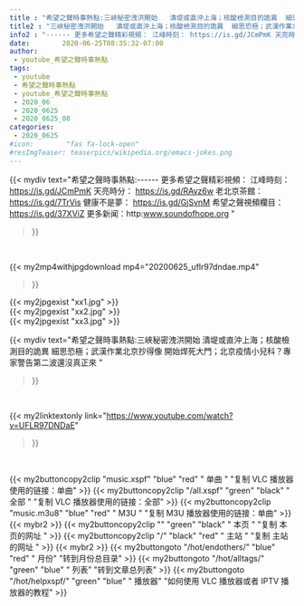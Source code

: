 ```yaml
---
title : "希望之聲時事熱點:三峽秘密洩洪開始   潰堤或直沖上海；核酸檢測目的詭異  細思恐極；武漢作業北京抄得像  開始焊死大門；北京疫情小兒科？專家警告第二波還沒真正來 "
title2 : "三峽秘密洩洪開始   潰堤或直沖上海；核酸檢測目的詭異  細思恐極；武漢作業北京抄得像  開始焊死大門；北京疫情小兒科？專家警告第二波還沒真正來 "
info2 : "------ 更多希望之聲精彩視頻： 江峰時刻： https://is.gd/JCmPmK 天亮時分： https://is.gd/RAyz6w 老北京茶館：https://is.gd/7TrVis 健康不是夢： https://is.gd/GjSvnM 希望之聲視頻欄目：https://is.gd/37XViZ 更多新闻：http:www.soundofhope.org "
date:        2020-06-25T08:35:32-07:00
author:
 - youtube_希望之聲時事熱點
tags:
 - youtube
 - 希望之聲時事熱點
 - youtube_希望之聲時事熱點
 - 2020_06
 - 2020_0625
 - 2020_0625_08
categories:
 - 2020_0625
#icon:        "fas fa-lock-open"
#resImgTeaser: teaserpics/wikipedia.org/emacs-jokes.png
---
```


{{< mydiv text="希望之聲時事熱點:------ 更多希望之聲精彩視頻： 江峰時刻： https://is.gd/JCmPmK 天亮時分： https://is.gd/RAyz6w 老北京茶館：https://is.gd/7TrVis 健康不是夢： https://is.gd/GjSvnM 希望之聲視頻欄目：https://is.gd/37XViZ 更多新闻：http:www.soundofhope.org "
>}}
<br>


{{< my2mp4withjpgdownload mp4="20200625_uflr97dndae.mp4"
>}}

{{< my2jpgexist "xx1.jpg" >}}<br>
{{< my2jpgexist "xx2.jpg" >}}<br>
{{< my2jpgexist "xx3.jpg" >}}<br>



{{< mydiv text="希望之聲時事熱點:三峽秘密洩洪開始   潰堤或直沖上海；核酸檢測目的詭異  細思恐極；武漢作業北京抄得像  開始焊死大門；北京疫情小兒科？專家警告第二波還沒真正來 "
>}}
<br>

{{< my2linktextonly link="https://www.youtube.com/watch?v=UFLR97DNDaE"
>}}


<br>

{{< my2buttoncopy2clip "music.xspf"        "blue"   "red"    " 单曲 "  "复制 VLC 播放器使用的链接：单曲" >}} {{< my2buttoncopy2clip "/all.xspf"         "green"  "black"  " 全部 "  "复制 VLC 播放器使用的链接：全部" >}} {{< my2buttoncopy2clip "music.m3u8"        "blue"   "red"    " M3U  "    "复制 M3U 播放器使用的链接：单曲" >}} {{< mybr2 >}} {{< my2buttoncopy2clip ""                  "green"  "black"  " 本页 "    "复制 本页的网址 " >}} {{< my2buttoncopy2clip "/"                 "black"  "red"    " 主站 "    "复制 主站的网址 " >}} {{< mybr2 >}} {{< my2buttongoto      "/hot/endothers/"   "blue"   "red"    " 月份"   "转到月份总目录" >}} {{< my2buttongoto      "/hot/alltags/"     "green"  "blue"   " 列表"   "转到文章总列表" >}} {{< my2buttongoto      "/hot/helpxspf/"    "green"  "blue"   " 播放器" "如何使用 VLC 播放器或者 IPTV 播放器的教程" >}} 
